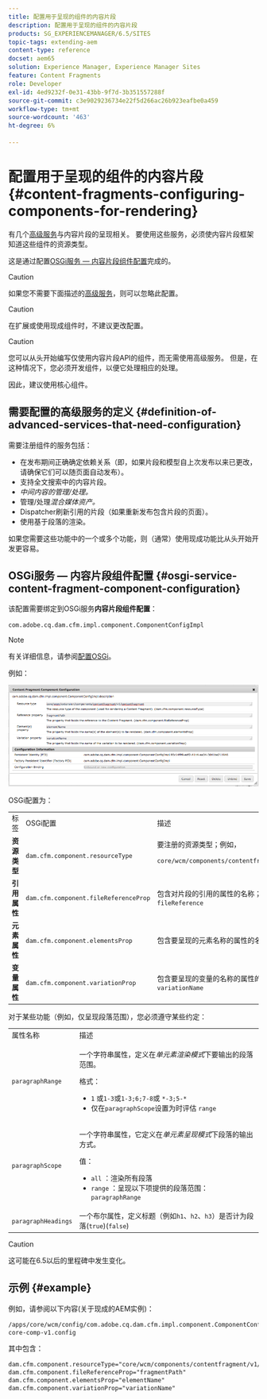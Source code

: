 ```yaml
---
title: 配置用于呈现的组件的内容片段
description: 配置用于呈现的组件的内容片段
products: SG_EXPERIENCEMANAGER/6.5/SITES
topic-tags: extending-aem
content-type: reference
docset: aem65
solution: Experience Manager, Experience Manager Sites
feature: Content Fragments
role: Developer
exl-id: 4ed9232f-0e31-43bb-9f7d-3b351557288f
source-git-commit: c3e9029236734e22f5d266ac26b923eafbe0a459
workflow-type: tm+mt
source-wordcount: '463'
ht-degree: 6%

---
```


# 配置用于呈现的组件的内容片段{#content-fragments-configuring-components-for-rendering}

有几个[高级服务](/help/sites-developing/content-fragments-config-components-rendering.md#definition-of-advanced-services-that-need-configuration)与内容片段的呈现相关。 要使用这些服务，必须使内容片段框架知道这些组件的资源类型。

这是通过配置[OSGi服务 — 内容片段组件配置](#osgi-service-content-fragment-component-configuration)完成的。

>[!CAUTION]
>
>如果您不需要下面描述的[高级服务](/help/sites-developing/content-fragments-config-components-rendering.md#definition-of-advanced-services-that-need-configuration)，则可以忽略此配置。

>[!CAUTION]
>
>在扩展或使用现成组件时，不建议更改配置。

>[!CAUTION]
>
>您可以从头开始编写仅使用内容片段API的组件，而无需使用高级服务。 但是，在这种情况下，您必须开发组件，以便它处理相应的处理。
>
>因此，建议使用核心组件。

## 需要配置的高级服务的定义 {#definition-of-advanced-services-that-need-configuration}

需要注册组件的服务包括：

* 在发布期间正确确定依赖关系（即，如果片段和模型自上次发布以来已更改，请确保它们可以随页面自动发布）。
* 支持全文搜索中的内容片段。
* *中间内容的管理/处理。*
* 管理/处理&#x200B;*混合媒体资产。*
* Dispatcher刷新引用的片段（如果重新发布包含片段的页面）。
* 使用基于段落的渲染。

如果您需要这些功能中的一个或多个功能，则（通常）使用现成功能比从头开始开发更容易。

## OSGi服务 — 内容片段组件配置 {#osgi-service-content-fragment-component-configuration}

该配置需要绑定到OSGi服务&#x200B;**内容片段组件配置**：

`com.adobe.cq.dam.cfm.impl.component.ComponentConfigImpl`

>[!NOTE]
>
>有关详细信息，请参阅[配置OSGi](/help/sites-deploying/configuring-osgi.md)。

例如：

![cfm-01](assets/cfm-01.png)

OSGi配置为：

<table>
 <tbody>
  <tr>
   <td>标签</td>
   <td>OSGi配置<br /> </td>
   <td>描述</td>
  </tr>
  <tr>
   <td><strong>资源类型</strong></td>
   <td><code>dam.cfm.component.resourceType</code></td>
   <td>要注册的资源类型；例如，<br /> <p><span class="cmp-examples-demo__property-value"><code>core/wcm/components/contentfragment/v1/contentfragment</code></code></p> </td>
  </tr>
  <tr>
   <td><strong>引用属性</strong></td>
   <td><code>dam.cfm.component.fileReferenceProp</code></td>
   <td>包含对片段的引用的属性的名称；例如，<code>fragmentPath</code>或 <code>fileReference</code></td>
  </tr>
  <tr>
   <td><strong>元素属性</strong></td>
   <td><code>dam.cfm.component.elementsProp</code></td>
   <td>包含要呈现的元素名称的属性的名称；例如，<code>elementName</code></td>
  </tr>
  <tr>
   <td><strong>变量属性</strong><br /> </td>
   <td><code>dam.cfm.component.variationProp</code></td>
   <td>包含要呈现的变量的名称的属性的名称；例如，<code>variationName</code></td>
  </tr>
 </tbody>
</table>

对于某些功能（例如，仅呈现段落范围），您必须遵守某些约定：

<table>
 <tbody>
  <tr>
   <td>属性名称</td>
   <td>描述</td>
  </tr>
  <tr>
   <td><code>paragraphRange</code></td>
   <td><p>一个字符串属性，定义在<em>单元素渲染模式</em>下要输出的段落范围。</p> <p>格式：</p>
    <ul>
     <li><code>1</code> 或<code>1-3</code>或<code>1-3;6;7-8</code>或 <code>*-3;5-*</code></li>
     <li>仅在<code>paragraphScope</code>设置为时评估 <code>range</code></li>
    </ul> </td>
  </tr>
  <tr>
   <td><code>paragraphScope</code></td>
   <td><p>一个字符串属性，它定义在<em>单元素呈现模式</em>下段落的输出方式。</p> <p>值：</p>
    <ul>
     <li><code>all</code> ：渲染所有段落</li>
     <li><code>range</code> ：呈现以下项提供的段落范围： <code>paragraphRange</code></li>
    </ul> </td>
  </tr>
  <tr>
   <td><code>paragraphHeadings</code></td>
   <td>一个布尔属性，定义标题（例如<code>h1</code>、<code>h2</code>、<code>h3</code>）是否计为段落(<code>true</code>)(<code>false</code>)</td>
  </tr>
 </tbody>
</table>

>[!CAUTION]
>
>这可能在6.5以后的里程碑中发生变化。

## 示例 {#example}

例如，请参阅以下内容(关于现成的AEM实例)：

```
/apps/core/wcm/config/com.adobe.cq.dam.cfm.impl.component.ComponentConfigImpl-core-comp-v1.config
```

其中包含：

```
dam.cfm.component.resourceType="core/wcm/components/contentfragment/v1/contentfragment"
dam.cfm.component.fileReferenceProp="fragmentPath"
dam.cfm.component.elementsProp="elementName"
dam.cfm.component.variationProp="variationName"
```
